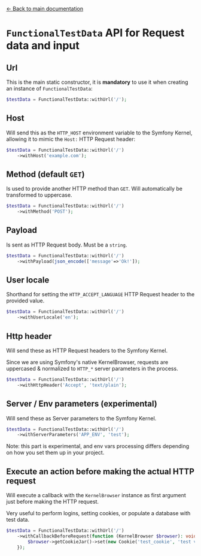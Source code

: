 
[← Back to main documentation](../README.md)

# `FunctionalTestData` API for Request data and input

## Url

This is the main static constructor, it is **mandatory** to use it when creating an instance of `FunctionalTestData`: 

```php
$testData = FunctionalTestData::withUrl('/');
```

## Host

Will send this as the `HTTP_HOST` environment variable to the Symfony Kernel, allowing it to mimic the `Host:` HTTP Request header:

```php
$testData = FunctionalTestData::withUrl('/')
    ->withHost('example.com');
```

## Method (default `GET`)

Is used to provide another HTTP method than `GET`. Will automatically be transformed to uppercase.

```php
$testData = FunctionalTestData::withUrl('/')
    ->withMethod('POST');
```

## Payload

Is sent as HTTP Request body. Must be a `string`.

```php
$testData = FunctionalTestData::withUrl('/')
    ->withPayload(json_encode(['message'=>'Ok!']);
```

## User locale

Shorthand for setting the `HTTP_ACCEPT_LANGUAGE` HTTP Request header to the provided value.

```php
$testData = FunctionalTestData::withUrl('/')
    ->withUserLocale('en');
```

## Http header

Will send these as HTTP Request headers to the Symfony Kernel.

Since we are using Symfony's native KernelBrowser, requests are uppercased & normalized to `HTTP_*` server parameters in the process.

```php
$testData = FunctionalTestData::withUrl('/')
    ->withHttpHeader('Accept', 'text/plain');
```

## Server / Env parameters (experimental)

Will send these as Server parameters to the Symfony Kernel.

```php
$testData = FunctionalTestData::withUrl('/')
    ->withServerParameters('APP_ENV', 'test');
```

Note: this part is experimental, and env vars processing differs depending on how you set them up in your project.

## Execute an action before making the actual HTTP request

Will execute a callback with the `KernelBrowser` instance as first argument just before making the HTTP request.

Very useful to perform logins, setting cookies, or populate a database with test data. 

```php
$testData = FunctionalTestData::withUrl('/')
    ->withCallbackBeforeRequest(function (KernelBrowser $browser): void {
        $browser->getCookieJar()->set(new Cookie('test_cookie', 'test value'));
    });
```
